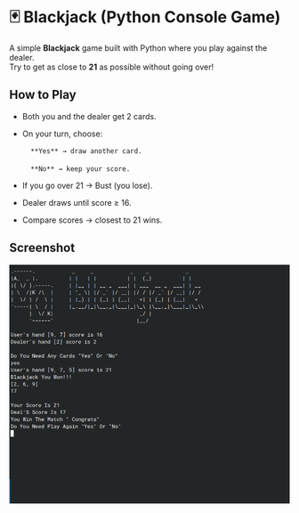 # 🃏 Blackjack (Python Console Game)

A simple **Blackjack** game built with Python where you play against the dealer.  
Try to get as close to **21** as possible without going over!

 ## How to Play

* Both you and the dealer get 2 cards.

* On your turn, choose:

        **Yes** → draw another card.

        **No** → keep your score.

 * If you go over 21 → Bust (you lose).

 * Dealer draws until score ≥ 16.

 * Compare scores → closest to 21 wins.


## Screenshot

![Alt text](screenshot.png)
